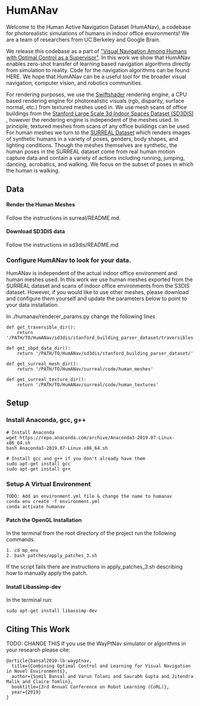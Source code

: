 # HumANav
Welcome to the Human Active Navigation Dataset (HumANav), a codebase for photorealistic simulations of humans in indoor office environments! We are a team of researchers from UC Berkeley and Google Brain.

We release this codebase as a part of ["Visual Navigation Among Humans with Optimal Control as a Supervisor"](https://arxiv.org/pdf/2003.09354.pdf). In this work we show that HumANav enables zero-shot transfer of learning based navigation algorithms directly from simulation to reality. Code for the navigation algorithms can be found HERE. We hope that HumANav can be a useful tool for the broader visual navigation, computer vision, and robotics communities.

For rendering purposes, we use the [Swiftshader](https://github.com/google/swiftshader) rendering engine, a CPU based rendering
engine for photorealistic visuals (rgb, disparity, surface normal, etc.) from textured meshes used in. We use mesh scans of office buildings from the [Stanford Large Scale 3d Indoor Spaces Dataset (SD3DIS)](http://buildingparser.stanford.edu/dataset.html) , however the rendering engine is independent of the meshes used. In principle, textured meshes from scans of any office buildings can be used. For human meshes we turn to the [SURREAL Dataset](https://www.di.ens.fr/willow/research/surreal/data/) which renders images of synthetic humans in a variety of poses, genders, body shapes, and lighting conditions. Though the meshes themselves are synthetic, the human poses in the SURREAL dataset come from real human motion capture data and contain a variety of actions including running, jumping, dancing, acrobatics, and walking. We focus on the subset of poses in which the human is walking.

## Data

#### Render the Human Meshes
Follow the instructions in surreal/README.md.

#### Download SD3DIS data
Follow the instructions in sd3dis/README.md

### Configure HumANav to look for your data.
HumANav is independent of the actual indoor office environment and human meshes used. In this work we use human meshes exported from the SURREAL dataset and scans of indoor office environments from the S3DIS dataset. However, if you would like to use other meshes, please download and configure them yourself and update the parameters below to point to your data installation.

In ./humanav/renderer_params.py change the following lines
```
def get_traversible_dir():
    return '/PATH/TO/HumANav/sd3dis/stanford_building_parser_dataset/traversibles'

def get_sbpd_data_dir():
    return '/PATH/TO/HumANav/sd3dis/stanford_building_parser_dataset/'

def get_surreal_mesh_dir():
    return '/PATH/TO/HumANav/surreal/code/human_meshes'

def get_surreal_texture_dir():
    return '/PATH/TO/HumANav/surreal/code/human_textures'
```

## Setup
### Install Anaconda, gcc, g++
```
# Install Anaconda
wget https://repo.anaconda.com/archive/Anaconda3-2019.07-Linux-x86_64.sh
bash Anaconda3-2019.07-Linux-x86_64.sh

# Install gcc and g++ if you don't already have them
sudo apt-get install gcc
sudo apt-get install g++
```

### Setup A Virtual Environment
```
TODO: Add an environment.yml file & change the name to humanav
conda env create -f environment.yml
conda activate humanav
```

#### Patch the OpenGL Installation
In the terminal from the root directory of the project run the following commands.
```
1. cd mp_env
2. bash patches/apply_patches_3.sh
```
If the script fails there are instructions in apply_patches_3.sh describing how to manually apply the patch.

#### Install Libassimp-dev
In the terminal run:
```
sudo apt-get install libassimp-dev
```


## Citing This Work
TODO: CHANGE THIS
If you use the WayPtNav simulator or algorithms in your research please cite:
```
@article{bansal2019-lb-wayptnav,
  title={Combining Optimal Control and Learning for Visual Navigation in Novel Environments},
  author={Somil Bansal and Varun Tolani and Saurabh Gupta and Jitendra Malik and Claire Tomlin},
  booktitle={3rd Annual Conference on Robot Learning (CoRL)},  
  year={2019}
}
```
